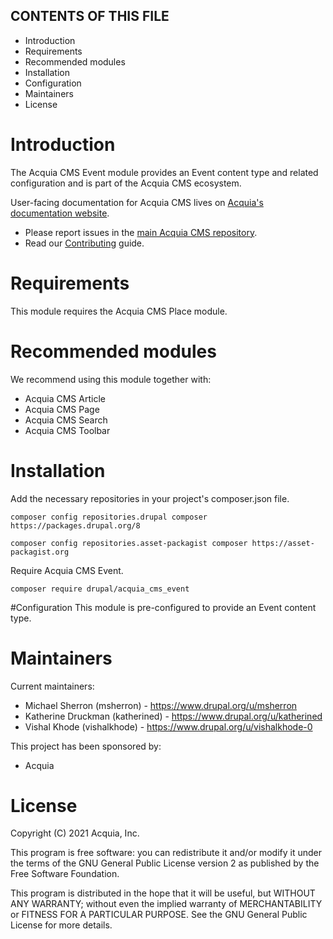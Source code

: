 CONTENTS OF THIS FILE
---------------------

* Introduction
* Requirements
* Recommended modules
* Installation
* Configuration
* Maintainers
* License

# Introduction
The Acquia CMS Event module provides an Event content type and related
configuration and is part of the Acquia CMS ecosystem.

User-facing documentation for Acquia CMS lives on
[Acquia's documentation website](https://docs.acquia.com).

* Please report issues in the [main Acquia CMS repository](https://github.com/acquia/acquia_cms).
* Read our [Contributing](/CONTRIBUTING.md) guide.

# Requirements
This module requires the Acquia CMS Place module.

# Recommended modules
We recommend using this module together with:
* Acquia CMS Article
* Acquia CMS Page
* Acquia CMS Search
* Acquia CMS Toolbar

# Installation
Add the necessary repositories in your project's composer.json file.

`composer config repositories.drupal composer https://packages.drupal.org/8`

`composer config repositories.asset-packagist composer https://asset-packagist.org`

Require Acquia CMS Event.

`composer require drupal/acquia_cms_event`

#Configuration
This module is pre-configured to provide an Event content type.

# Maintainers
Current maintainers:
* Michael Sherron (msherron) - https://www.drupal.org/u/msherron
* Katherine Druckman (katherined) - https://www.drupal.org/u/katherined
* Vishal Khode (vishalkhode) - https://www.drupal.org/u/vishalkhode-0

This project has been sponsored by:
* Acquia

# License

Copyright (C) 2021 Acquia, Inc.

This program is free software: you can redistribute it and/or modify it under
the terms of the GNU General Public License version 2 as published by the Free
Software Foundation.

This program is distributed in the hope that it will be useful, but WITHOUT
ANY WARRANTY; without even the implied warranty of MERCHANTABILITY or FITNESS
FOR A PARTICULAR PURPOSE.  See the GNU General Public License for more details.
